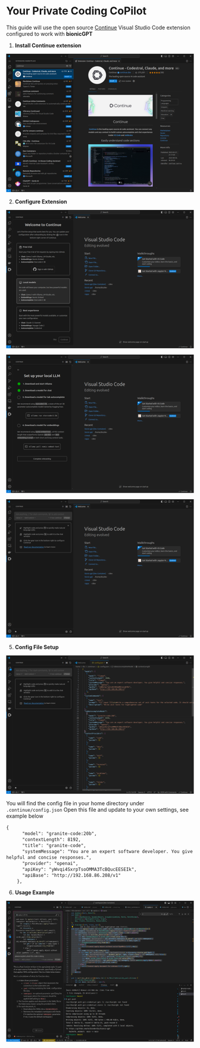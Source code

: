 # Your Private Coding CoPilot

This guide will use the open source [Continue](https://github.com/continuedev/continue) Visual Studio Code extension configured to work with **bionicGPT**

1. **Install Continue extension**

![Alt text](continue-extension.png "Install Continue Extension")

2. **Configure Extension**

![Alt text](continue-2.png "Install Continue Extension")



![Alt text](continue-3.png "Install Continue Extension")



![Alt text](continue-4.png "Install Continue Extension")

5. **Config File Setup**

![Alt text](continue-config.png "Configure Continue Extension")

You will find the config file in your home directory under `.continue/config.json`
Open this file and update to your own settings, see example below

```
{
      "model": "granite-code:20b",
      "contextLength": 8192,
      "title": "granite-code",
      "systemMessage": "You are an expert software developer. You give helpful and concise responses.",
      "provider": "openai",
      "apiKey": "yWvqi4SxrpTsoOMMA3TcBQucEESEIk",
      "apiBase": "http://192.168.86.208/v1"
    },
```

6. **Usage Example**

![Alt text](continue-usage.png "Install Continue Extension")


